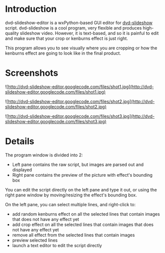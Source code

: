 # Introduction #

dvd-slideshow-editor is a wxPython-based GUI editor for [dvd-slideshow](http://dvd-slideshow.sourceforge.net/wiki/Main_Page) script. dvd-slideshow is a cool program, very flexible and produces high-quality slideshow video. However, it is text-based, and so it is painful to edit and make sure that your crop or kenburns effect is just right.

This program allows you to see visually where you are cropping or how the kenburns effect are going to look like in the final product.

# Screenshots #

![http://dvd-slideshow-editor.googlecode.com/files/shot1.jpg](http://dvd-slideshow-editor.googlecode.com/files/shot1.jpg)

![http://dvd-slideshow-editor.googlecode.com/files/shot2.jpg](http://dvd-slideshow-editor.googlecode.com/files/shot2.jpg)

![http://dvd-slideshow-editor.googlecode.com/files/shot3.jpg](http://dvd-slideshow-editor.googlecode.com/files/shot3.jpg)

# Details #

The program window is divided into 2:
  * Left pane contains the raw script, but images are parsed out and displayed
  * Right pane contains the preview of the picture with effect's bounding box

You can edit the script directly on the left pane and type it out, or using the right pane window by moving/resizing the effect's bounding box.

On the left pane, you can select multiple lines, and right-click to:
  * add random kenburns effect on all the selected lines that contain images that does not have any effect yet
  * add crop effect on all the selected lines that contain images that does not have any effect yet
  * remove all effect from the selected lines that contain images
  * preview selected lines
  * launch a text editor to edit the script directly